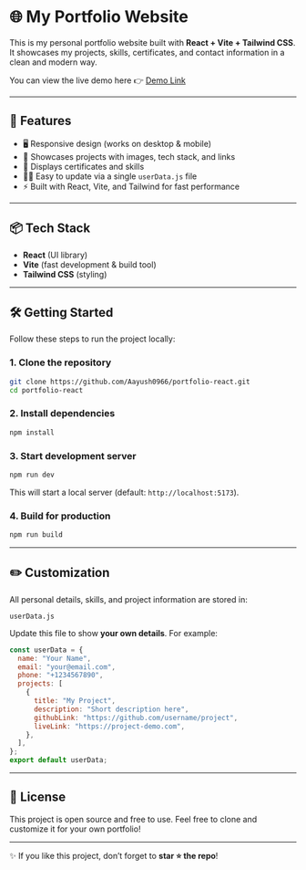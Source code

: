 
# 🌐 My Portfolio Website

This is my personal portfolio website built with **React + Vite + Tailwind CSS**.  
It showcases my projects, skills, certificates, and contact information in a clean and modern way.  

You can view the live demo here 👉 [Demo Link](https://aayushbudhathoki.com.np)  

---

## 🚀 Features
- 🖥️ Responsive design (works on desktop & mobile)  
- 📂 Showcases projects with images, tech stack, and links  
- 📜 Displays certificates and skills  
- 🧑‍💻 Easy to update via a single `userData.js` file  
- ⚡ Built with React, Vite, and Tailwind for fast performance  

---

## 📦 Tech Stack
- **React** (UI library)  
- **Vite** (fast development & build tool)  
- **Tailwind CSS** (styling)  

---

## 🛠️ Getting Started

Follow these steps to run the project locally:

### 1. Clone the repository
```bash
git clone https://github.com/Aayush0966/portfolio-react.git
cd portfolio-react
````

### 2. Install dependencies

```bash
npm install
```

### 3. Start development server

```bash
npm run dev
```

This will start a local server (default: `http://localhost:5173`).

### 4. Build for production

```bash
npm run build
```

---

## ✏️ Customization

All personal details, skills, and project information are stored in:

```
userData.js
```

Update this file to show **your own details**.
For example:

```js
const userData = {
  name: "Your Name",
  email: "your@email.com",
  phone: "+1234567890",
  projects: [
    {
      title: "My Project",
      description: "Short description here",
      githubLink: "https://github.com/username/project",
      liveLink: "https://project-demo.com",
    },
  ],
};
export default userData;
```

---

## 📄 License

This project is open source and free to use.
Feel free to clone and customize it for your own portfolio!

---

✨ If you like this project, don’t forget to **star ⭐ the repo**!


